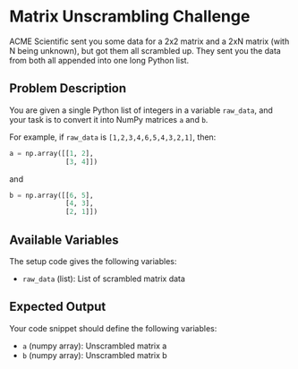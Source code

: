 # Matrix Unscrambling Challenge

ACME Scientific sent you some data for a 2x2 matrix and a 2xN matrix (with N being unknown), but got them all scrambled up. They sent you the data from both all appended into one long Python list.

## Problem Description

You are given a single Python list of integers in a variable `raw_data`, and your task is to convert it into NumPy matrices `a` and `b`.

For example, if `raw_data` is `[1,2,3,4,6,5,4,3,2,1]`, then:

```python
a = np.array([[1, 2],
              [3, 4]])
```

and 

```python
b = np.array([[6, 5],
              [4, 3],
              [2, 1]])
```

## Available Variables

The setup code gives the following variables:
- `raw_data` (list): List of scrambled matrix data

## Expected Output

Your code snippet should define the following variables:
- `a` (numpy array): Unscrambled matrix a
- `b` (numpy array): Unscrambled matrix b

